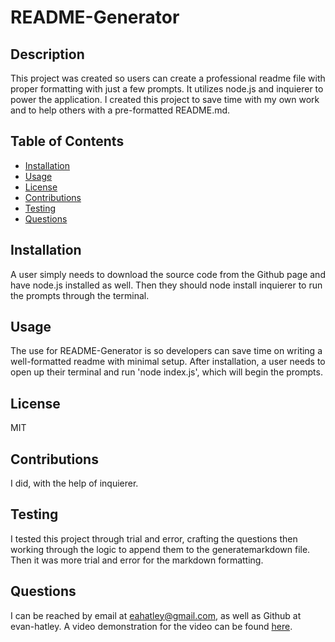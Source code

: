 # README-Generator

## Description

  This project was created so users can create a professional readme file with proper formatting with just a few prompts. It utilizes node.js and inquierer to power the application. I  created this project to save time with my own work and to help others with a pre-formatted README.md.

## Table of Contents

- [Installation](#installation)
- [Usage](#usage)
- [License](#license)
- [Contributions](#contributions)
- [Testing](#testing)
- [Questions](#questions)

## Installation

  A user simply needs to download the source code from the Github page and have node.js installed as well. Then they should node install inquierer to run the prompts through the terminal.

## Usage

The use for README-Generator is so developers can save time on writing a well-formatted readme with minimal setup. After installation, a user needs to open up their terminal and run 'node index.js', which will begin the prompts.

## License

MIT

## Contributions

I did, with the help of inquierer.

## Testing

I tested this project through trial and error, crafting the questions then working through the logic to append them to the generatemarkdown file. Then it was more trial and error for the markdown formatting.

## Questions

  I can be reached by email at eahatley@gmail.com, as well as Github at evan-hatley. A video demonstration for the video can be found [here](https://drive.google.com/file/d/1FQ6xv7MWVAvqN8BwoDCZVxKU8D9vmQGb/view?usp=drive_link).
